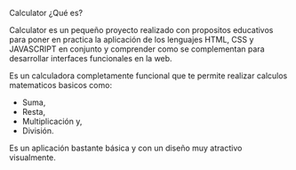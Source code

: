Calculator
¿Qué es?

Calculator es un pequeño proyecto realizado con propositos educativos para poner en practica la aplicación de los lenguajes HTML, CSS y JAVASCRIPT en conjunto y comprender como se complementan para desarrollar interfaces funcionales en la web.

Es un calculadora completamente funcional que te permite realizar calculos matematicos basicos como:


- Suma,
- Resta,
- Multiplicación y,
- División.


Es un aplicación bastante básica y con un diseño muy atractivo visualmente.
